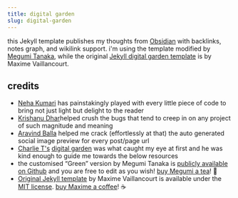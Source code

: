 ```yaml
---
title: digital garden
slug: digital-garden
---
```


this Jekyll template publishes my thoughts from [Obsidian](https://obsidian.md/) with backlinks, notes graph, and wikilink support. i'm using the template modified by [Megumi Tanaka](https://github.com/meewgumi/green-web-template), while the original [Jekyll digital garden template](https://github.com/maximevaillancourt/digital-garden-jekyll-template) is by Maxime Vaillancourt.

## credits
- [Neha Kumari](https://twitter.com/nehakumarisaa?s=21) has painstakingly played with every little piece of code to bring not just light but  delight to the reader
- [Krishanu Dhar](https://twitter.com/lowcodekrish?s=21)helped crush the bugs that tend to creep in on any project of such magnitude and meaning
- [Aravind Balla](https://twitter.com/aravindballa?s=21&t=XPwWTbSisaDkXO1jNsb-Gg) helped me crack (effortlessly at that) the auto generated social image preview for every post/page url
- [Charlie T's](https://twitter.com/rhymeswithvocal) [digital garden](https://garden.charlietrochlil.com/) was what caught my eye at first and he was kind enough to guide me towards the below resources
- the customised “Green” version by Megumi Tanaka is [publicly available on Github](https://github.com/meewgumi/green-web-template) and you are free to edit as you wish! [buy Megumi a tea](https://www.buymeacoffee.com/megumi)! 🍵
- [Original Jekyll template](https://github.com/maximevaillancourt/digital-garden-jekyll-template) by Maxime Vaillancourt is available under the [MIT license](https://garden.megu.space/LICENSE.md). [buy Maxime a coffee](https://ko-fi.com/maximevaillancourt)! ☕️